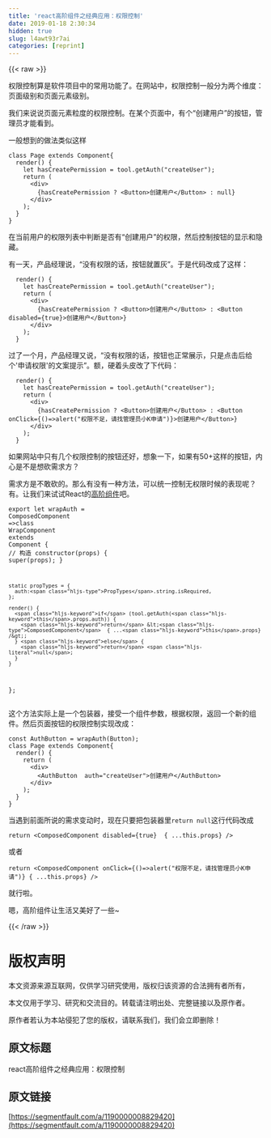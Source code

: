 ```yaml
---
title: 'react高阶组件之经典应用：权限控制' 
date: 2019-01-18 2:30:34
hidden: true
slug: l4awt93r7ai
categories: [reprint]
---
```


{{< raw >}}

                    
<p>权限控制算是软件项目中的常用功能了。在网站中，权限控制一般分为两个维度：页面级别和页面元素级别。</p>
<p>我们来说说页面元素粒度的权限控制。在某个页面中，有个“创建用户”的按钮，管理员才能看到。</p>
<p>一般想到的做法类似这样</p>
<div class="widget-codetool" style="display:none;">
      <div class="widget-codetool--inner">
      <span class="selectCode code-tool" data-toggle="tooltip" data-placement="top" title="" data-original-title="全选"></span>
      <span type="button" class="copyCode code-tool" data-toggle="tooltip" data-placement="top" data-clipboard-text="class Page extends Component{
  render() {
    let hasCreatePermission = tool.getAuth(&quot;createUser&quot;);  
    return (
      <div>
        {hasCreatePermission ? <Button>创建用户</Button> : null}
      </div>
    );
  }
}" title="" data-original-title="复制"></span>
      <span type="button" class="saveToNote code-tool" data-toggle="tooltip" data-placement="top" title="" data-original-title="放进笔记"></span>
      </div>
      </div><pre class="hljs scala"><code><span class="hljs-class"><span class="hljs-keyword">class</span> <span class="hljs-title">Page</span> <span class="hljs-keyword">extends</span> <span class="hljs-title">Component</span></span>{
  render() {
    let hasCreatePermission = tool.getAuth(<span class="hljs-string">"createUser"</span>);  
    <span class="hljs-keyword">return</span> (
      &lt;div&gt;
        {hasCreatePermission ? &lt;<span class="hljs-type">Button</span>&gt;创建用户&lt;/<span class="hljs-type">Button</span>&gt; : <span class="hljs-literal">null</span>}
      &lt;/div&gt;
    );
  }
}</code></pre>
<p>在当前用户的权限列表中判断是否有“创建用户”的权限，然后控制按钮的显示和隐藏。</p>
<p>有一天，产品经理说，“没有权限的话，按钮就置灰”。于是代码改成了这样：</p>
<div class="widget-codetool" style="display:none;">
      <div class="widget-codetool--inner">
      <span class="selectCode code-tool" data-toggle="tooltip" data-placement="top" title="" data-original-title="全选"></span>
      <span type="button" class="copyCode code-tool" data-toggle="tooltip" data-placement="top" data-clipboard-text="  render() {
    let hasCreatePermission = tool.getAuth(&quot;createUser&quot;);  
    return (
      <div>
        {hasCreatePermission ? <Button>创建用户</Button> : <Button disabled={true}>创建用户</Button>}
      </div>
    );
  }" title="" data-original-title="复制"></span>
      <span type="button" class="saveToNote code-tool" data-toggle="tooltip" data-placement="top" title="" data-original-title="放进笔记"></span>
      </div>
      </div><pre class="hljs javascript"><code>  render() {
    <span class="hljs-keyword">let</span> hasCreatePermission = tool.getAuth(<span class="hljs-string">"createUser"</span>);  
    <span class="hljs-keyword">return</span> (
      <span class="xml"><span class="hljs-tag">&lt;<span class="hljs-name">div</span>&gt;</span>
        {hasCreatePermission ? <span class="hljs-tag">&lt;<span class="hljs-name">Button</span>&gt;</span>创建用户<span class="hljs-tag">&lt;/<span class="hljs-name">Button</span>&gt;</span> : <span class="hljs-tag">&lt;<span class="hljs-name">Button</span> <span class="hljs-attr">disabled</span>=<span class="hljs-string">{true}</span>&gt;</span>创建用户<span class="hljs-tag">&lt;/<span class="hljs-name">Button</span>&gt;</span>}
      <span class="hljs-tag">&lt;/<span class="hljs-name">div</span>&gt;</span></span>
    );
  }</code></pre>
<p>过了一个月，产品经理又说，“没有权限的话，按钮也正常展示，只是点击后给个'申请权限'的文案提示”。额，硬着头皮改了下代码：</p>
<div class="widget-codetool" style="display:none;">
      <div class="widget-codetool--inner">
      <span class="selectCode code-tool" data-toggle="tooltip" data-placement="top" title="" data-original-title="全选"></span>
      <span type="button" class="copyCode code-tool" data-toggle="tooltip" data-placement="top" data-clipboard-text="  render() {
    let hasCreatePermission = tool.getAuth(&quot;createUser&quot;);  
    return (
      <div>
        {hasCreatePermission ? <Button>创建用户</Button> : <Button onClick={()=>alert(&quot;权限不足，请找管理员小K申请&quot;)}>创建用户</Button>}
      </div>
    );
  }" title="" data-original-title="复制"></span>
      <span type="button" class="saveToNote code-tool" data-toggle="tooltip" data-placement="top" title="" data-original-title="放进笔记"></span>
      </div>
      </div><pre class="hljs javascript"><code>  render() {
    <span class="hljs-keyword">let</span> hasCreatePermission = tool.getAuth(<span class="hljs-string">"createUser"</span>);  
    <span class="hljs-keyword">return</span> (
      <span class="xml"><span class="hljs-tag">&lt;<span class="hljs-name">div</span>&gt;</span>
        {hasCreatePermission ? <span class="hljs-tag">&lt;<span class="hljs-name">Button</span>&gt;</span>创建用户<span class="hljs-tag">&lt;/<span class="hljs-name">Button</span>&gt;</span> : <span class="hljs-tag">&lt;<span class="hljs-name">Button</span> <span class="hljs-attr">onClick</span>=<span class="hljs-string">{()</span>=&gt;</span>alert("权限不足，请找管理员小K申请")}&gt;创建用户<span class="hljs-tag">&lt;/<span class="hljs-name">Button</span>&gt;</span>}
      <span class="hljs-tag">&lt;/<span class="hljs-name">div</span>&gt;</span></span>
    );
  }</code></pre>
<p>如果网站中只有几个权限控制的按钮还好，想象一下，如果有50+这样的按钮，内心是不是想砍需求方？</p>
<p>需求方是不敢砍的。那么有没有一种方法，可以统一控制无权限时候的表现呢？有。让我们来试试React的<a href="https://facebook.github.io/react/docs/higher-order-components.html" rel="nofollow noreferrer" target="_blank">高阶组件</a>吧。</p>
<div class="widget-codetool" style="display:none;">
      <div class="widget-codetool--inner">
      <span class="selectCode code-tool" data-toggle="tooltip" data-placement="top" title="" data-original-title="全选"></span>
      <span type="button" class="copyCode code-tool" data-toggle="tooltip" data-placement="top" data-clipboard-text="export  let wrapAuth = ComposedComponent =>class WrapComponent extends Component {
    // 构造
    constructor(props) {
      super(props);
    }

    static propTypes = {
      auth:PropTypes.string.isRequired,
    };

    render() {
      if (tool.getAuth(this.props.auth)) {
        return <ComposedComponent  { ...this.props} />;
      } else {
        return null;
      }
    }
};
" title="" data-original-title="复制"></span>
      <span type="button" class="saveToNote code-tool" data-toggle="tooltip" data-placement="top" title="" data-original-title="放进笔记"></span>
      </div>
      </div><pre class="hljs scala"><code>export  let wrapAuth = <span class="hljs-type">ComposedComponent</span> =&gt;<span class="hljs-class"><span class="hljs-keyword">class</span> <span class="hljs-title">WrapComponent</span> <span class="hljs-keyword">extends</span> <span class="hljs-title">Component</span> </span>{
    <span class="hljs-comment">// 构造</span>
    constructor(props) {
      <span class="hljs-keyword">super</span>(props);
    }

    static propTypes = {
      auth:<span class="hljs-type">PropTypes</span>.string.isRequired,
    };

    render() {
      <span class="hljs-keyword">if</span> (tool.getAuth(<span class="hljs-keyword">this</span>.props.auth)) {
        <span class="hljs-keyword">return</span> &lt;<span class="hljs-type">ComposedComponent</span>  { ...<span class="hljs-keyword">this</span>.props} /&gt;;
      } <span class="hljs-keyword">else</span> {
        <span class="hljs-keyword">return</span> <span class="hljs-literal">null</span>;
      }
    }
};
</code></pre>
<p>这个方法实际上是一个包装器，接受一个组件参数，根据权限，返回一个新的组件。然后页面按钮的权限控制实现改成：</p>
<div class="widget-codetool" style="display:none;">
      <div class="widget-codetool--inner">
      <span class="selectCode code-tool" data-toggle="tooltip" data-placement="top" title="" data-original-title="全选"></span>
      <span type="button" class="copyCode code-tool" data-toggle="tooltip" data-placement="top" data-clipboard-text="const AuthButton = wrapAuth(Button);
class Page extends Component{
  render() {
    return (
      <div>
        <AuthButton  auth=&quot;createUser&quot;>创建用户</AuthButton>
      </div>
    );
  }
}
" title="" data-original-title="复制"></span>
      <span type="button" class="saveToNote code-tool" data-toggle="tooltip" data-placement="top" title="" data-original-title="放进笔记"></span>
      </div>
      </div><pre class="hljs scala"><code>const <span class="hljs-type">AuthButton</span> = wrapAuth(<span class="hljs-type">Button</span>);
<span class="hljs-class"><span class="hljs-keyword">class</span> <span class="hljs-title">Page</span> <span class="hljs-keyword">extends</span> <span class="hljs-title">Component</span></span>{
  render() {
    <span class="hljs-keyword">return</span> (
      &lt;div&gt;
        &lt;<span class="hljs-type">AuthButton</span>  auth=<span class="hljs-string">"createUser"</span>&gt;创建用户&lt;/<span class="hljs-type">AuthButton</span>&gt;
      &lt;/div&gt;
    );
  }
}
</code></pre>
<p>当遇到前面所说的需求变动时，现在只要把包装器里<code>return null</code>这行代码改成</p>
<div class="widget-codetool" style="display:none;">
      <div class="widget-codetool--inner">
      <span class="selectCode code-tool" data-toggle="tooltip" data-placement="top" title="" data-original-title="全选"></span>
      <span type="button" class="copyCode code-tool" data-toggle="tooltip" data-placement="top" data-clipboard-text="return <ComposedComponent disabled={true}  { ...this.props} />
" title="" data-original-title="复制"></span>
      <span type="button" class="saveToNote code-tool" data-toggle="tooltip" data-placement="top" title="" data-original-title="放进笔记"></span>
      </div>
      </div><pre class="hljs kotlin"><code><span class="hljs-keyword">return</span> &lt;ComposedComponent disabled={<span class="hljs-literal">true</span>}  { ...<span class="hljs-keyword">this</span>.props} /&gt;
</code></pre>
<p>或者</p>
<div class="widget-codetool" style="display:none;">
      <div class="widget-codetool--inner">
      <span class="selectCode code-tool" data-toggle="tooltip" data-placement="top" title="" data-original-title="全选"></span>
      <span type="button" class="copyCode code-tool" data-toggle="tooltip" data-placement="top" data-clipboard-text="return <ComposedComponent onClick={()=>alert(&quot;权限不足，请找管理员小K申请&quot;)} { ...this.props} />
" title="" data-original-title="复制"></span>
      <span type="button" class="saveToNote code-tool" data-toggle="tooltip" data-placement="top" title="" data-original-title="放进笔记"></span>
      </div>
      </div><pre class="hljs kotlin"><code><span class="hljs-keyword">return</span> &lt;ComposedComponent onClick={()=&gt;alert(<span class="hljs-string">"权限不足，请找管理员小K申请"</span>)} { ...<span class="hljs-keyword">this</span>.props} /&gt;
</code></pre>
<p>就行啦。</p>
<p>嗯，高阶组件让生活又美好了一些~</p>

                
{{< /raw >}}

# 版权声明
本文资源来源互联网，仅供学习研究使用，版权归该资源的合法拥有者所有，

本文仅用于学习、研究和交流目的。转载请注明出处、完整链接以及原作者。

原作者若认为本站侵犯了您的版权，请联系我们，我们会立即删除！

## 原文标题
react高阶组件之经典应用：权限控制

## 原文链接
[https://segmentfault.com/a/1190000008829420](https://segmentfault.com/a/1190000008829420)

